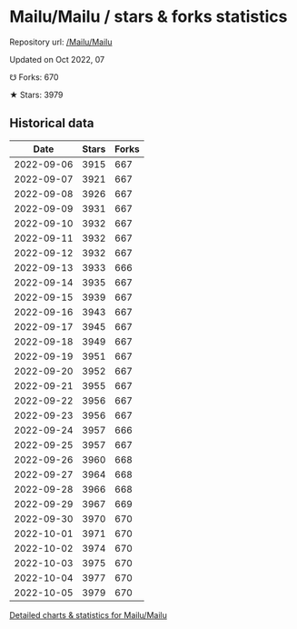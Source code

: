 # Mailu/Mailu / stars & forks statistics

Repository url: [/Mailu/Mailu](https://github.com/Mailu/Mailu)

Updated on Oct 2022, 07

☋ Forks: 670

★ Stars: 3979

## Historical data
| Date | Stars | Forks |
|------|-------|-------|
| 2022-09-06 | 3915 | 667 | 
| 2022-09-07 | 3921 | 667 | 
| 2022-09-08 | 3926 | 667 | 
| 2022-09-09 | 3931 | 667 | 
| 2022-09-10 | 3932 | 667 | 
| 2022-09-11 | 3932 | 667 | 
| 2022-09-12 | 3932 | 667 | 
| 2022-09-13 | 3933 | 666 | 
| 2022-09-14 | 3935 | 667 | 
| 2022-09-15 | 3939 | 667 | 
| 2022-09-16 | 3943 | 667 | 
| 2022-09-17 | 3945 | 667 | 
| 2022-09-18 | 3949 | 667 | 
| 2022-09-19 | 3951 | 667 | 
| 2022-09-20 | 3952 | 667 | 
| 2022-09-21 | 3955 | 667 | 
| 2022-09-22 | 3956 | 667 | 
| 2022-09-23 | 3956 | 667 | 
| 2022-09-24 | 3957 | 666 | 
| 2022-09-25 | 3957 | 667 | 
| 2022-09-26 | 3960 | 668 | 
| 2022-09-27 | 3964 | 668 | 
| 2022-09-28 | 3966 | 668 | 
| 2022-09-29 | 3967 | 669 | 
| 2022-09-30 | 3970 | 670 | 
| 2022-10-01 | 3971 | 670 | 
| 2022-10-02 | 3974 | 670 | 
| 2022-10-03 | 3975 | 670 | 
| 2022-10-04 | 3977 | 670 | 
| 2022-10-05 | 3979 | 670 | 


[Detailed charts & statistics for Mailu/Mailu](https://reviewgithub.com/rep/Mailu/Mailu)
